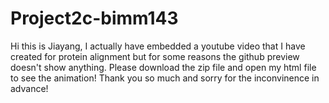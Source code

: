 # Project2c-bimm143
Hi this is Jiayang, I actually have embedded a youtube video that I have created for protein alignment but for some reasons the github preview doesn't show anything.
Please download the zip file and open my html file to see the animation! Thank you so much and sorry for the inconvinence in advance!
